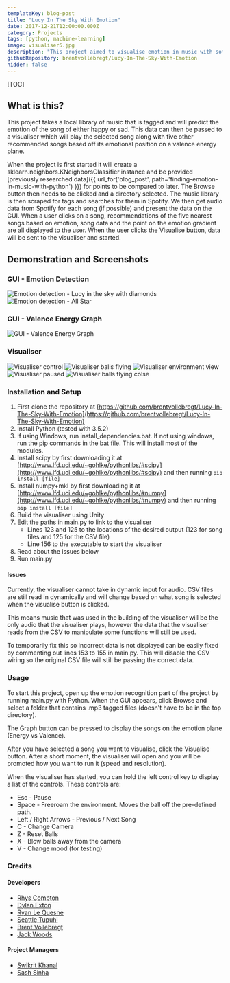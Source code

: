 ```yaml
---
templateKey: blog-post
title: "Lucy In The Sky With Emotion"
date: 2017-12-21T12:00:00.000Z
category: Projects
tags: [python, machine-learning]
image: visualiser5.jpg
description: "This project aimed to visualise emotion in music with software developed by six people from the COMP241 (Software Engineering Development) paper as a group project. The project was successful in the end using Spotify to assist emotion detection."
githubRepository: brentvollebregt/Lucy-In-The-Sky-With-Emotion
hidden: false
---
```


[TOC]

## What is this?
This project takes a local library of music that is tagged and will predict the emotion of the song of either happy or sad. This data can then be passed to a visualiser which will play the selected song along with five other recommended songs based off its emotional position on a valence energy plane.

When the project is first started it will create a sklearn.neighbors.KNeighborsClassifier instance and be provided [previously researched data]({{ url_for('blog_post', path='finding-emotion-in-music-with-python') }}) for points to be compared to later. The Browse button then needs to be clicked and a directory selected. The music library is then scraped for tags and searches for them in Spotify. We then get audio data from Spotify for each song (if possible) and present the data on the GUI. When a user clicks on a song, recommendations of the five nearest songs based on emotion, song data and the point on the emotion gradient are all displayed to the user. When the user clicks the Visualise button, data will be sent to the visualiser and started.

## Demonstration and Screenshots
### GUI - Emotion Detection
![Emotion detection - Lucy in the sky with diamonds](gui1.png)
![Emotion detection - All Star](gui2.png)

### GUI - Valence Energy Graph
![GUI - Valence Energy Graph](valence-plot.png)

### Visualiser
![Visualiser control](visualiser1.jpg)
![Visualiser balls flying](visualiser2.jpg)
![Visualiser environment view](visualiser3.jpg)
![Visualiser paused](visualiser4.jpg)
![Visualiser balls flying colse](visualiser5.jpg)

### Installation and Setup
1. First clone the repository at [https://github.com/brentvollebregt/Lucy-In-The-Sky-With-Emotion](https://github.com/brentvollebregt/Lucy-In-The-Sky-With-Emotion)
2. Install Python (tested with 3.5.2)
3. If using Windows, run install_dependencies.bat. If not using windows, run the pip commands in the bat file. This will install most of the modules.
4. Install scipy by first downloading it at [http://www.lfd.uci.edu/~gohlke/pythonlibs/#scipy](http://www.lfd.uci.edu/~gohlke/pythonlibs/#scipy) and then running ```pip install [file]```
5. Install numpy+mkl by first downloading it at [http://www.lfd.uci.edu/~gohlke/pythonlibs/#numpy](http://www.lfd.uci.edu/~gohlke/pythonlibs/#numpy) and then running ```pip install [file]```
6. Build the visualiser using Unity
7. Edit the paths in main.py to link to the visualiser
    - Lines 123 and 125 to the locations of the desired output (123 for song files and 125 for the CSV file)
    - Line 156 to the executable to start the visualiser
8. Read about the issues below
9. Run main.py

#### Issues
Currently, the visualiser cannot take in dynamic input for audio. CSV files are still read in dynamically and will change based on what song is selected when the visualise button is clicked.

This means music that was used in the building of the visualiser will be the only audio that the visualiser plays, however the data that the visualiser reads from the CSV to manipulate some functions will still be used.

To temporarily fix this so incorrect data is not displayed can be easily fixed by commenting out lines 153 to 155 in main.py. This will disable the CSV wiring so the original CSV file will still be passing the correct data.

### Usage
To start this project, open up the emotion recognition part of the project by running main.py with Python. When the GUI appears, click Browse and select a folder that contains .mp3 tagged files (doesn't have to be in the top directory).

The Graph button can be pressed to display the songs on the emotion plane (Energy vs Valence).

After you have selected a song you want to visualise, click the Visualise button. After a short moment, the visualiser will open and you will be promoted how you want to run it (speed and resolution).

When the visualiser has started, you can hold the left control key to display a list of the controls. These controls are:

- Esc - Pause
- Space - Freeroam the environment. Moves the ball off the pre-defined path.
- Left / Right Arrows - Previous / Next Song
- C - Change Camera
- Z - Reset Balls
- X - Blow balls away from the camera
- V - Change mood (for testing)

### Credits
#### Developers
- [Rhys Compton](https://github.com/basedrhys)
- [Dylan Exton](https://github.com/DylanExton)
- [Ryan Le Quesne](https://github.com/ryancomp241)
- [Seattle Tupuhi](https://github.com/minionsattle)
- [Brent Vollebregt](https://github.com/brentvollebregt)
- [Jack Woods](https://github.com/Woodsy1FD)

#### Project Managers
- [Swikrit Khanal](https://github.com/swikrit)
- [Sash Sinha](https://github.com/shash678)
